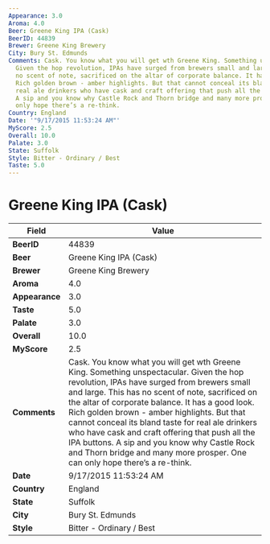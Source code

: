 ```yaml
---
Appearance: 3.0
Aroma: 4.0
Beer: Greene King IPA (Cask)
BeerID: 44839
Brewer: Greene King Brewery
City: Bury St. Edmunds
Comments: Cask. You know what you will get wth Greene King. Something unspectacular.
  Given the hop revolution, IPAs have surged from brewers small and large. This has
  no scent of note, sacrificed on the altar of corporate balance. It has a good look.
  Rich golden brown - amber highlights. But that cannot conceal its bland taste for
  real ale drinkers who have cask and craft offering that push all the IPA buttons.
  A sip and you know why Castle Rock and Thorn bridge and many more prosper. One can
  only hope there’s a re-think.
Country: England
Date: '"9/17/2015 11:53:24 AM"'
MyScore: 2.5
Overall: 10.0
Palate: 3.0
State: Suffolk
Style: Bitter - Ordinary / Best
Taste: 5.0
---
```


# Greene King IPA (Cask)

| Field         | Value |
|---------------|-------|
| **BeerID** | 44839 |
| **Beer** | Greene King IPA (Cask) |
| **Brewer** | Greene King Brewery |
| **Aroma** | 4.0 |
| **Appearance** | 3.0 |
| **Taste** | 5.0 |
| **Palate** | 3.0 |
| **Overall** | 10.0 |
| **MyScore** | 2.5 |
| **Comments** | Cask. You know what you will get wth Greene King. Something unspectacular. Given the hop revolution, IPAs have surged from brewers small and large. This has no scent of note, sacrificed on the altar of corporate balance. It has a good look. Rich golden brown - amber highlights. But that cannot conceal its bland taste for real ale drinkers who have cask and craft offering that push all the IPA buttons. A sip and you know why Castle Rock and Thorn bridge and many more prosper. One can only hope there’s a re-think. |
| **Date** | 9/17/2015 11:53:24 AM |
| **Country** | England |
| **State** | Suffolk |
| **City** | Bury St. Edmunds |
| **Style** | Bitter - Ordinary / Best |
